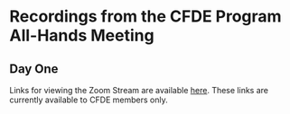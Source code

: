 # Recordings from the CFDE Program All-Hands Meeting

## Day One

Links for viewing the Zoom Stream are available [here](https://docs.google.com/document/d/1zFk8LdCq_GIxs6gCGcJ-qpexScfnc2ZyVu_LtbA7SHc/edit?usp=sharing).
These links are currently available to CFDE members only.
